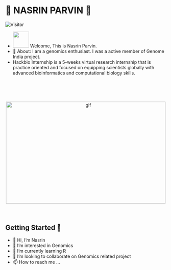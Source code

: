 # :stars: **NASRIN PARVIN** :stars:
![Visitor](https://visitor-badge.laobi.icu/badge?page_id=https://github.com/Nasrin0/Nasrin0.git)
- <img src="https://raw.githubusercontent.com/MartinHeinz/MartinHeinz/master/wave.gif" width="50px"> Welcome, This is Nasrin Parvin.
- 🌱 About: I am a genomics enthusiast. I was a active member of Genome India project.
- Hackbio Internship is a 5-weeks virtual research internship that is practice oriented and focused on equipping scientists globally with advanced bioinformatics and      computational biology skills.

<p align="center">
   <br>
   <br>
   <br>
   <br>
   <img align="center"  alt="gif" src="https://github.com/arsentieva/arsentieva/blob/main/code.gif?raw=true" width="500" height="320">
   <br>
   <br>
   <br>
</p>
    


## Getting Started :scroll:
- 👋 Hi, I’m Nasrin 
- 👀 I’m interested in Genomics
- 🌱 I’m currently learning R
- 💞️ I’m looking to collaborate on Genomics related project
- 📫 How to reach me ...

<!---
Nasrin0/Nasrin0 is a ✨ special ✨ repository because its `README.md` (this file) appears on your GitHub profile.
You can click the Preview link to take a look at your changes.
--->

